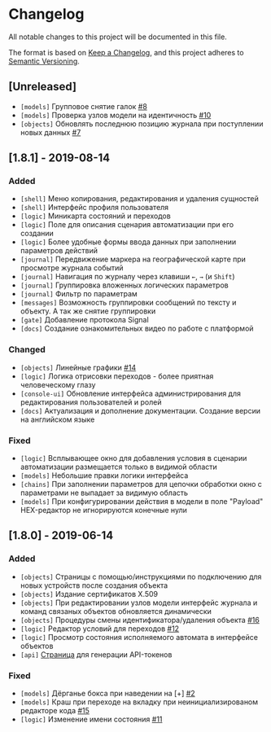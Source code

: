 # Changelog
All notable changes to this project will be documented in this file.

The format is based on [Keep a Changelog](https://keepachangelog.com/en/1.0.0/),
and this project adheres to [Semantic Versioning](https://semver.org/spec/v2.0.0.html).

## [Unreleased]
* `[models]` Групповое снятие галок [#8](https://github.com/Rightech/test-alpha/issues/8)
* `[models]` Проверка узлов модели на идентичность [#10](https://github.com/Rightech/test-alpha/issues/10)
* `[objects]` Обновлять последнюю позицию журнала при поступлении новых данных [#7](https://github.com/Rightech/test-alpha/issues/7)



## [1.8.1] - 2019-08-14

### Added

* `[shell]` Меню копирования, редактирования и удаления сущностей
* `[shell]` Интерфейс профиля пользователя
* `[logic]` Миникарта состояний и переходов
* `[logic]` Поле для описания сценария автоматизации при его создании
* `[logic]` Более удобные формы ввода данных при заполнении параметров действий 
* `[journal]` Передвижение маркера на географической карте при просмотре журнала событий
* `[journal]` Навигация по журналу через клавиши `←`, `→` (и `Shift`)
* `[journal]` Группировка вложенных логических параметров
* `[journal]` Фильтр по параметрам
* `[messages]` Возможность группировки сообщений по тексту и объекту. А так же снятие группировки
* `[gate]` Добавление протокола Signal
* `[docs]` Создание ознакомительных видео по работе с платформой

### Changed

* `[objects]` Линейные графики [#14](https://github.com/Rightech/test-alpha/issues/14#issuecomment-511350823)
* `[logic]` Логика отрисовки переходов - более приятная человеческому глазу
* `[console-ui]` Обновление интерфейса администрирования для редактирования пользователей и ролей
* `[docs]` Актуализация и дополнение документации. Создание версии на английском языке

### Fixed

* `[logic]` Всплывающее окно для добавления условия в сценарии автоматизации размещается только в видимой области 
* `[models]` Небольшие правки логики интерфейса
* `[chains]` При заполнении параметров для цепочки обработки окно с параметрами не выпадает за видимую область
* `[models]` При конфигурировании действия в модели в поле "Payload" HEX-редактор не игнорируются конечные нули


## [1.8.0] - 2019-06-14

### Added
* `[objects]` Страницы с помощью/инструкциями по подключению для новых устройств после создания объекта
* `[objects]` Издание сертификатов X.509 
* `[objects]` При редактировании узлов модели интерфейс журнала и команд связаных объектов обновляется динамически
* `[objects]` Процедуры смены идентификатора/удаления объекта [#16](https://github.com/Rightech/test-alpha/issues/16)
* `[logic]` Редактор условий для переходов [#12](https://github.com/Rightech/test-alpha/issues/12)
* `[logic]` Просмотр состояния исполняемого автомата в интерфейсе объектов 
* `[api]` [Страница](https://sandbox.rightech.io/api-tokens#?scopes=objects) для генерации API-токенов

### Fixed
* `[models]` Дёрганье бокса при наведении на [+] [#2](https://github.com/Rightech/test-alpha/issues/2)
* `[models]` Краш при переходе на вкладку при неинициализированом редакторе кода [#15](https://github.com/Rightech/test-alpha/issues/15)
* `[logic]` Изменение имени состояния [#11](https://github.com/Rightech/test-alpha/issues/11)
  
  

